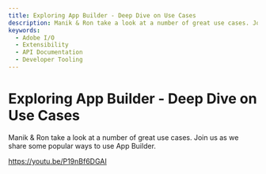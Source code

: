 ```yaml
---
title: Exploring App Builder - Deep Dive on Use Cases
description: Manik & Ron take a look at a number of great use cases. Join us as we share some popular ways to use App Builder. 
keywords:
  - Adobe I/O
  - Extensibility
  - API Documentation
  - Developer Tooling  
---
```


# Exploring App Builder - Deep Dive on Use Cases

Manik & Ron take a look at a number of great use cases. Join us as we share some popular ways to use App Builder.

<Media slots="video"/>

https://youtu.be/P19nBf6DGAI
